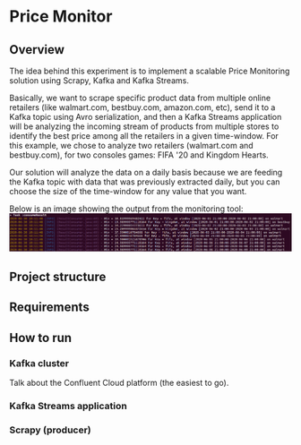 # Price Monitor

## Overview
The idea behind this experiment is to implement a scalable Price Monitoring solution using Scrapy, Kafka and Kafka Streams. 

Basically, we want to scrape specific product data from multiple online retailers (like walmart.com, bestbuy.com, amazon.com, etc), send it to a Kafka topic using Avro serialization, and then a Kafka Streams application will be analyzing the incoming stream of products from multiple stores to identify the best price among all the retailers in a given time-window.
For this example, we chose to analyze two retailers (walmart.com and bestbuy.com), for two consoles games: FIFA '20 and Kingdom Hearts.

Our solution will analyze the data on a daily basis because we are feeding the Kafka topic with data that was previously extracted daily, but you can choose the size of the time-window for any value that you want.

Below is an image showing the output from the monitoring tool:
![Image of Yaktocat](output_example.png)

## Project structure

## Requirements

## How to run

### Kafka cluster

Talk about the Confluent Cloud platform (the easiest to go).

### Kafka Streams application

### Scrapy (producer)
